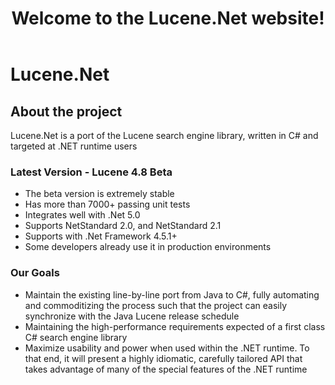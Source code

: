 ﻿---
title: Welcome to the Lucene.Net website!
description: Lucene.Net is a port of the Lucene search engine library, written in C# and targeted at .NET runtime users.
documentType: index
---

Lucene.Net
===============

<h2 id="about" class="text-center">About the project</h2>

Lucene.Net is a port of the Lucene search engine library, written in C# and targeted at .NET runtime users

### Latest Version - Lucene 4.8 Beta

* The beta version is extremely stable
* Has more than 7000+ passing unit tests
* Integrates well with .Net 5.0 
* Supports NetStandard 2.0, and  NetStandard 2.1 
* Supports with .Net Framework 4.5.1+
* Some developers already use it in production environments

### Our Goals

* Maintain the existing line-by-line port from Java to C#, fully automating and commoditizing the process such that the project can easily synchronize with the Java Lucene release schedule
* Maintaining the high-performance requirements expected of a first class C# search engine library
* Maximize usability and power when used within the .NET runtime. To that end, it will present a highly idiomatic, carefully tailored API that takes advantage of many of the special features of the .NET runtime
